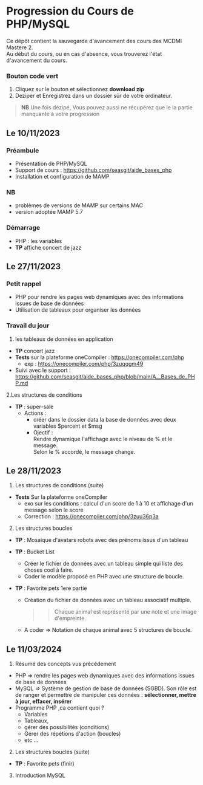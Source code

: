 # Progression du Cours de PHP/MySQL 
Ce dépôt contient la sauvegarde d'avancement des cours des MCDMI Mastere 2.  
Au début du cours, ou en cas d'absence, vous trouverez l'état d'avancement du cours. 


### Bouton code vert
1. Cliquez sur le bouton et sélectionnez __download zip__
2. Deziper et Enregistrez dans un dossier sûr de votre ordinateur. 
> __NB__ Une fois dézipé, Vous pouvez aussi ne récupérez que le la partie manquante à votre progression



## Le 10/11/2023
### Préambule
- Présentation de PHP/MySQL
- Support de cours :  https://github.com/seasgit/aide_bases_php
- Installation et configuration de MAMP
### NB
- problèmes de versions de MAMP sur certains MAC 
- version adoptée MAMP 5.7
### Démarrage
- PHP : les variables
- __TP__  affiche concert de jazz

## Le 27/11/2023

### Petit rappel
- PHP pour rendre les pages web dynamiques avec des informations issues de base de données
- Utilisation de tableaux pour organiser les données
### Travail du jour 
1. les tableaux de données en application 
- __TP__ concert jazz 
- __Tests__ sur la plateforme oneCompiler : https://onecompiler.com/php
    - exp : https://onecompiler.com/php/3zuqqgm49
- Suivi avec le support  : https://github.com/seasgit/aide_bases_php/blob/main/A__Bases_de_PHP.md

2.Les structures de conditions 
- __TP__ : super-sale
    -  Actions : 
        - créer dans le dossier data la base de données avec deux variables $percent et $msg
        - Ojectif :   
            Rendre dynamique l'affichage avec le niveau de % et le message.  
            Selon le % accordé, le message change.
## Le 28/11/2023
1. Les structures de conditions (suite)
- __Tests__  Sur la plateforme oneCompiler
    - exo sur les conditions : calcul d'un score de 1 à 10 et affichage d'un message selon le score
    - Correction  : https://onecompiler.com/php/3zuu36p3a
2. Les structures boucles
- __TP__ : Mosaique d'avatars robots avec des prénoms issus d'un tableau 
- __TP__ : Bucket List
    - Créer le fichier de données avec un tableau simple qui liste des choses cool à faire.
    - Coder le modèle proposé en PHP avec une structure de boucle.

- __TP__ : Favorite pets 1ere partie
    - Création du fichier de données avec un tableau associatif multiple.  
      >> Chaque animal est représenté par une note et une image d'empreinte.
    - A coder => Notation de chaque animal avec 5 structures de boucle.

## Le 11/03/2024
1. Résumé des concepts vus précédement
- PHP => rendre les pages web dynamiques avec des informations issues de base de données
- MySQL => Système de gestion de base de données (SGBD). Son rôle est de ranger et permettre de manipuler ces données  : __sélectionner, mettre à  jour, effacer, insérer__
- Programme PHP ,ca contient quoi ?
    - Variables 
    - Tableaux,
    - gérer des possibilités (conditions)
    - Gérer des répétions d'action (boucles)
    - etc ...


2. Les structures boucles (suite)
- __TP__ : Favorite pets (finir)
3. Introduction MySQL
